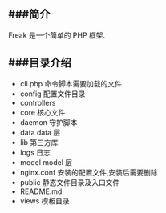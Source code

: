 ###简介
----

 Freak 是一个简单的 PHP 框架.

###目录介绍
----


* cli.php             命令脚本需要加载的文件
* config              配置文件目录
* controllers         
* core                核心文件
* daemon              守护脚本
* data                data 层
* lib                 第三方库
* logs                日志
* model                model 层
* nginx.conf          安装的配置文件,安装后需要删除
* public              静态文件目录及入口文件
* README.md
* views               模板目录